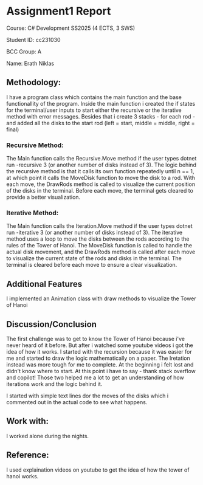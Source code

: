 
# Assignment1 Report

Course: C# Development SS2025 (4 ECTS, 3 SWS)

Student ID: cc231030

BCC Group: A

Name: Erath Niklas

## Methodology: 
I have a program class which contains the main function and the base functionallity of the program. Inside the main function i created the if states for the terminal/user inputs to start either the recursive or the iterative method with error messages. Besides that i create 3 stacks - for each rod - and added all the disks to the start rod (left = start, middle = middle, right = final)

### Recursive Method: 
The Main function calls the Recursive.Move method if the user types dotnet run -recursive 3 (or another number of disks instead of 3). The logic behind the recursive method is that it calls its own function repeatedly until n == 1, at which point it calls the MoveDisk function to move the disk to a rod. With each move, the DrawRods method is called to visualize the current position of the disks in the terminal. Before each move, the terminal gets cleared to provide a better visualization.

### Iterative Method: 
The Main function calls the Iteration.Move method if the user types dotnet run -iterative 3 (or another number of disks instead of 3). The iterative method uses a loop to move the disks between the rods according to the rules of the Tower of Hanoi. The MoveDisk function is called to handle the actual disk movement, and the DrawRods method is called after each move to visualize the current state of the rods and disks in the terminal. The terminal is cleared before each move to ensure a clear visualization.

## Additional Features
I implemented an Animation class with draw methods to visualize the Tower of Hanoi

## Discussion/Conclusion
The first challenge was to get to know the Tower of Hanoi because i've never heard of it before. But after i watched some youtube videos i got the idea of how it works. I started with the recursion because it was easier for me and started to draw the logic mathematically on a paper. The Iretation instead was more tough for me to complete. At the beginning i felt lost and didn't know where to start. At this point i have to say - thank stack overflow and copilot! Those two helped me a lot to get an understanding of how iterations work and the logic behind it. 

I started with simple text lines dor the moves of the disks which i commented out in the actual code to see what happens.

## Work with: 
I worked alone during the nights. 

## Reference: 
I used explaination videos on youtube to get the idea of how the tower of hanoi works. 